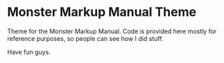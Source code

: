 # Monster Markup Manual Theme

Theme for the Monster Markup Manual.  Code is provided here mostly for reference purposes, so people can see how I did stuff.

Have fun guys.